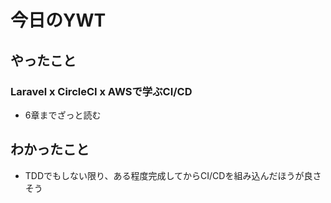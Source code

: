 # 今日のYWT

## やったこと

### Laravel x CircleCI x AWSで学ぶCI/CD

- 6章までざっと読む

## わかったこと

- TDDでもしない限り、ある程度完成してからCI/CDを組み込んだほうが良さそう